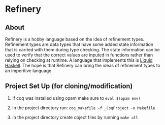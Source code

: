 # Refinery

## About

Refinery is a hobby language based on the idea of refinement types. Refinement types are data types that have some added state information that is carried with them during type checking. The state information can be used to verify that the correct values are inputed in functions rather than relying on checking at runtime. A language that implements this is [Liquid Haskell](https://ucsd-progsys.github.io/liquidhaskell/). The hope is that Refinery can bring the ideas of refinement types to an imperitive language.

## Project Set Up (for cloning/modification)

1) if coq was installed using opam make sure to 
    ``` eval $(opam env) ```

2) in the project directory run:
    ```coq_makefile -f _CoqProject -o Makefile```

3) in the project directory create object files by running
    ```make all```
